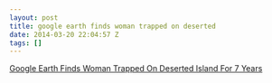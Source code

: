 ```yaml
---
layout: post
title: google earth finds woman trapped on deserted
date: 2014-03-20 22:04:57 Z
tags: []
---
```

[Google Earth Finds Woman Trapped On Deserted Island For 7 Years](http://news-hound.org/google-earth-finds-woman-trapped-on-deserted-island-for-7-years/)

